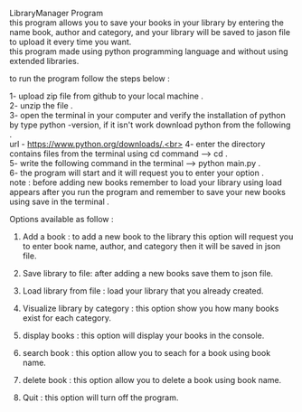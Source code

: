 LibraryManager Program<br>
this program allows you to save your books in your library by entering the name book, author and category, and your library will be saved to jason file to upload it every time you want.<br>
this program made using python programming language and without using extended libraries.<br>

to run the program follow the steps below :<br>

1- upload zip file from github to your local machine .<br>
2- unzip the file .<br>
3- open the terminal in your computer and verify the installation of python by type python -version, if it isn't work download python from the following .<br>
url - https://www.python.org/downloads/.<br>
4- enter the directory contains files from the terminal using cd command --> cd <folder name> .<br>
5- write the following command in the terminal --> python main.py .<br>
6- the program will start and it will request you to enter your option .<br>
note : before adding new books remember to load your library using load appears after you run the program and remember to save your new books using save in the terminal .<br>

Options available as follow : <br>

1. Add a book : to add a new book to the library this option will request you to enter book name, author,  and category then it will be saved in json file.<br>

2. Save library to file: after adding a new books  save them to json file.<br>

3. Load library from file : load your library that you already created.<br>

4. Visualize library by category : this option show you how many books exist for each category.<br>

5. display books : this option will display your books in the console.<br>

6. search book : this option allow you to seach for a book using book name.<br>

7. delete book : this option allow you to delete a book using book name.

8. Quit : this option will turn off the program.
